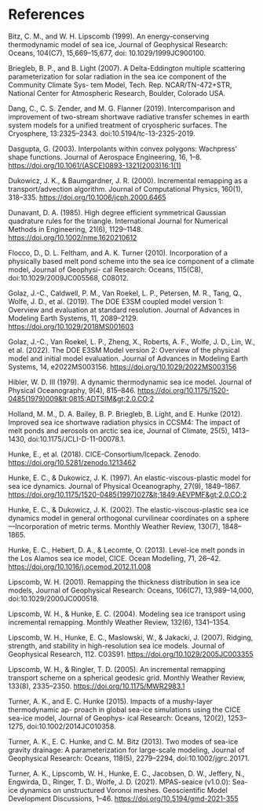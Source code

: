 References
==========

Bitz, C. M., and W. H. Lipscomb (1999). An energy-conserving thermodynamic model of sea ice, Journal of Geophysical Research: Oceans, 104(C7), 15,669–15,677, doi: 10.1029/1999JC900100.

Briegleb, B. P., and B. Light (2007). A Delta-Eddington multiple scattering parameterization for solar radiation in the sea ice component of the Community Climate Sys- tem Model, Tech. Rep. NCAR/TN-472+STR, National Center for Atmospheric Research, Boulder, Colorado USA.

Dang, C., C. S. Zender, and M. G. Flanner (2019). Intercomparison and improvement of two-stream shortwave radiative transfer schemes in earth system models for a unified treatment of cryospheric surfaces. The Cryosphere, 13:2325–2343. doi:10.5194/tc-13-2325-2019.

Dasgupta, G. (2003). Interpolants within convex polygons: Wachpress' shape functions. Journal of Aerospace Engineering, 16, 1–8. <https://doi.org/10.1061/(ASCE)0893-1321(2003)16:1(1)>

Dukowicz, J. K., & Baumgardner, J. R. (2000). Incremental remapping as a transport/advection algorithm. Journal of Computational Physics, 160(1), 318–335. <https://doi.org/10.1006/jcph.2000.6465>

Dunavant, D. A. (1985). High degree efficient symmetrical Gaussian quadrature rules for the triangle. International Journal for Numerical Methods in Engineering, 21(6), 1129–1148. <https://doi.org/10.1002/nme.1620210612>

Flocco, D., D. L. Feltham, and A. K. Turner (2010). Incorporation of a physically based melt pond scheme into the sea ice component of a climate model, Journal of Geophysi- cal Research: Oceans, 115(C8), doi:10.1029/2009JC005568, C08012.

Golaz, J.-C., Caldwell, P. M., Van Roekel, L. P., Petersen, M. R., Tang, Q., Wolfe, J. D., et al. (2019). The DOE E3SM coupled model version 1: Overview and evaluation at standard resolution. Journal of Advances in Modeling Earth Systems, 11, 2089–2129. <https://doi.org/10.1029/2018MS001603>

Golaz, J.-C., Van Roekel, L. P., Zheng, X., Roberts, A. F., Wolfe, J. D., Lin, W., et al. (2022). The DOE E3SM Model version 2: Overview of the physical model and initial model evaluation. Journal of Advances in Modeling Earth Systems, 14, e2022MS003156. <https://doi.org/10.1029/2022MS003156>

Hibler, W. D. III (1979). A dynamic thermodynamic sea ice model. Journal of Physical Oceanography, 9(4), 815–846. <https://doi.org/10.1175/1520-0485(1979)009&lt;0815:ADTSIM&gt;2.0.CO;2>

Holland, M. M., D. A. Bailey, B. P. Briegleb, B. Light, and E. Hunke (2012). Improved sea ice shortwave radiation physics in CCSM4: The impact of melt ponds and aerosols on arctic sea ice, Journal of Climate, 25(5), 1413–1430, doi:10.1175/JCLI-D-11-00078.1.

<!-- Elizabeth Hunke, Richard Allard, David Bailey, Anthony Craig, Anders Damsgaard, Frederic Dupont, Alice DuVivier, Marika Holland, Nicole Jeffery, Jean-Francois Lemieux, Christopher Newman, Andrew Roberts, Adrian Turner, Matthew Turner, & Michael Winton.-->
Hunke, E., et al. (2018). CICE-Consortium/Icepack. Zenodo. <https://doi.org/10.5281/zenodo.1213462>

Hunke, E. C., & Dukowicz, J. K. (1997). An elastic-viscous-plastic model for sea ice dynamics. Journal of Physical Oceanography, 27(9), 1849–1867. <https://doi.org/10.1175/1520-0485(1997)027&lt;1849:AEVPMF&gt;2.0.CO;2>

Hunke, E. C., & Dukowicz, J. K. (2002). The elastic-viscous-plastic sea ice dynamics model in general orthogonal curvilinear coordinates on a sphere—Incorporation of metric terms. Monthly Weather Review, 130(7), 1848–1865.

Hunke, E. C., Hebert, D. A., & Lecomte, O. (2013). Level-ice melt ponds in the Los Alamos sea ice model, CICE. Ocean Modelling, 71, 26–42. <https://doi.org/10.1016/j.ocemod.2012.11.008>

Lipscomb, W. H. (2001). Remapping the thickness distribution in sea ice models, Journal of Geophysical Research: Oceans, 106(C7), 13,989–14,000, doi:10.1029/2000JC000518.

Lipscomb, W. H., & Hunke, E. C. (2004). Modeling sea ice transport using incremental remapping. Monthly Weather Review, 132(6), 1341–1354.

Lipscomb, W. H., Hunke, E. C., Maslowski, W., & Jakacki, J. (2007). Ridging, strength, and stability in high-resolution sea ice models. Journal of Geophysical Research, 112. C03S91. <https://doi.org/10.1029/2005JC003355>

Lipscomb, W. H., & Ringler, T. D. (2005). An incremental remapping transport scheme on a spherical geodesic grid. Monthly Weather Review, 133(8), 2335–2350. <https://doi.org/10.1175/MWR2983.1>

Turner, A. K., and E. C. Hunke (2015). Impacts of a mushy-layer thermodynamic ap- proach in global sea-ice simulations using the CICE sea-ice model, Journal of Geophys- ical Research: Oceans, 120(2), 1253–1275, doi:10.1002/2014JC010358.

Turner, A. K., E. C. Hunke, and C. M. Bitz (2013). Two modes of sea-ice gravity drainage: A parameterization for large-scale modeling, Journal of Geophysical Research: Oceans, 118(5), 2279–2294, doi:10.1002/jgrc.20171.

Turner, A. K., Lipscomb, W. H., Hunke, E. C., Jacobsen, D. W., Jeffery, N., Engwirda, D., Ringer, T. D., Wolfe, J. D. (2021). MPAS-seaice (v1.0.0): Sea-ice dynamics on unstructured Voronoi meshes. Geoscientific Model Development Discussions, 1–46. <https://doi.org/10.5194/gmd-2021-355>
